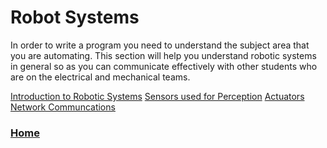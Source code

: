 # Robot Systems
In order to write a program you need to understand the subject area that you are automating. This section will help you understand robotic systems in general so as you can communicate effectively with other students who are on the electrical and mechanical teams.

[Introduction to Robotic Systems](intro.md)
[Sensors used for Perception](sensors.md)
[Actuators](actuators.md)
[Network Communcations](networking.md)

<h3><span style="float:left">
<a href="../index">Home</a></span>